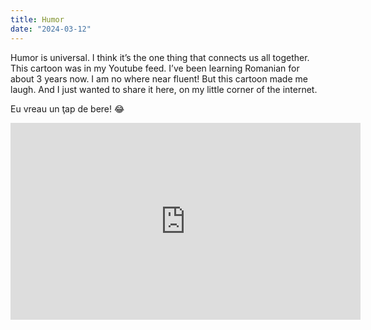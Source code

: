 ```yaml
---
title: Humor
date: "2024-03-12"
---
```


Humor is universal.  I think it’s the one thing that connects us all together. This cartoon was in my Youtube feed. I’ve been learning Romanian for about 3 years now.  I am no where near fluent! But this cartoon made me laugh. And I just wanted to share it here, on my little corner of the internet.

Eu vreau un ţap de bere! 😂 

<iframe width="560" height="315" src="https://www.youtube.com/embed/Kvc1cAR0rB0?si=CGkpJBqwM0DNsSyu" title="YouTube video player" frameborder="0" allow="accelerometer; autoplay; clipboard-write; encrypted-media; gyroscope; picture-in-picture; web-share" allowfullscreen></iframe>

